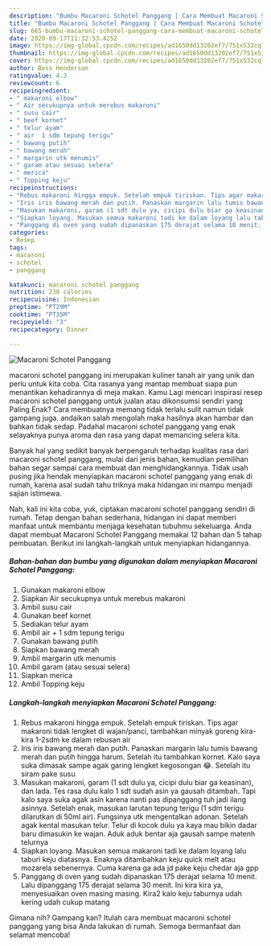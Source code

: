 ```yaml
---
description: "Bumbu Macaroni Schotel Panggang | Cara Membuat Macaroni Schotel Panggang Yang Sempurna"
title: "Bumbu Macaroni Schotel Panggang | Cara Membuat Macaroni Schotel Panggang Yang Sempurna"
slug: 665-bumbu-macaroni-schotel-panggang-cara-membuat-macaroni-schotel-panggang-yang-sempurna
date: 2020-09-17T11:32:53.425Z
image: https://img-global.cpcdn.com/recipes/ad1650dd13202ef7/751x532cq70/macaroni-schotel-panggang-foto-resep-utama.jpg
thumbnail: https://img-global.cpcdn.com/recipes/ad1650dd13202ef7/751x532cq70/macaroni-schotel-panggang-foto-resep-utama.jpg
cover: https://img-global.cpcdn.com/recipes/ad1650dd13202ef7/751x532cq70/macaroni-schotel-panggang-foto-resep-utama.jpg
author: Bess Henderson
ratingvalue: 4.3
reviewcount: 6
recipeingredient:
- " makaroni elbow"
- " Air secukupnya untuk merebus makaroni"
- " susu cair"
- " beef kornet"
- " telur ayam"
- " air  1 sdm tepung terigu"
- " bawang putih"
- " bawang merah"
- " margarin utk menumis"
- " garam atau sesuai selera"
- " merica"
- " Topping keju"
recipeinstructions:
- "Rebus makaroni hingga empuk. Setelah empuk tiriskan. Tips agar makaroni tidak lengket di wajan/panci, tambahkan minyak goreng kira-kira 1-2sdm ke dalam rebusan air"
- "Iris iris bawang merah dan putih. Panaskan margarin lalu tumis bawang merah dan putih hingga harum. Setelah itu tambahkan kornet. Kalo saya suka dimasak sampe agak garing lengket kegosongan 😂. Setelah itu siram pake susu"
- "Masukan makaroni, garam (1 sdt dulu ya, cicipi dulu biar ga keasinan), dan lada. Tes rasa dulu kalo 1 sdt sudah asin ya gausah ditambah. Tapi kalo saya suka agak asin karena nanti pas dipanggang tuh jadi ilang asinnya. Setelah enak, masukan larutan tepung terigu (1 sdm terigu dilarutkan di 50ml air). Fungsinya utk mengentalkan adonan. Setelah agak kental masukan telur. Telur di kocok dulu ya kaya mau bikin dadar baru dimasukin ke wajan. Aduk aduk bentar aja gausah sampe matenh telurnya"
- "Siapkan loyang. Masukan semua makaroni tadi ke dalam loyang lalu taburi keju diatasnya. Enaknya ditambahkan keju quick melt atau mozarela sebenernya. Cuma karena ga ada jd pake keju chedar aja gpp"
- "Panggang di oven yang sudah dipanaskan 175 derajat selama 10 menit. Lalu dipanggang 175 derajat selama 30 menit. Ini kira kira ya, menyesuaikan oven masing masing. Kira2 kalo keju taburnya udah kering udah cukup matang"
categories:
- Resep
tags:
- macaroni
- schotel
- panggang

katakunci: macaroni schotel panggang 
nutrition: 238 calories
recipecuisine: Indonesian
preptime: "PT29M"
cooktime: "PT35M"
recipeyield: "3"
recipecategory: Dinner

---
```



![Macaroni Schotel Panggang](https://img-global.cpcdn.com/recipes/ad1650dd13202ef7/751x532cq70/macaroni-schotel-panggang-foto-resep-utama.jpg)


macaroni schotel panggang ini merupakan kuliner tanah air yang unik dan perlu untuk kita coba. Cita rasanya yang mantap membuat siapa pun menantikan kehadirannya di meja makan.
Kamu Lagi mencari inspirasi resep macaroni schotel panggang untuk jualan atau dikonsumsi sendiri yang Paling Enak? Cara membuatnya memang tidak terlalu sulit namun tidak gampang juga. andaikan salah mengolah maka hasilnya akan hambar dan bahkan tidak sedap. Padahal macaroni schotel panggang yang enak selayaknya punya aroma dan rasa yang dapat memancing selera kita.



Banyak hal yang sedikit banyak berpengaruh terhadap kualitas rasa dari macaroni schotel panggang, mulai dari jenis bahan, kemudian pemilihan bahan segar sampai cara membuat dan menghidangkannya. Tidak usah pusing jika hendak menyiapkan macaroni schotel panggang yang enak di rumah, karena asal sudah tahu triknya maka hidangan ini mampu menjadi sajian istimewa.


Nah, kali ini kita coba, yuk, ciptakan macaroni schotel panggang sendiri di rumah. Tetap dengan bahan sederhana, hidangan ini dapat memberi manfaat untuk membantu menjaga kesehatan tubuhmu sekeluarga. Anda dapat membuat Macaroni Schotel Panggang memakai 12 bahan dan 5 tahap pembuatan. Berikut ini langkah-langkah untuk menyiapkan hidangannya.

<!--inarticleads1-->

##### Bahan-bahan dan bumbu yang digunakan dalam menyiapkan Macaroni Schotel Panggang:

1. Gunakan  makaroni elbow
1. Siapkan  Air secukupnya untuk merebus makaroni
1. Ambil  susu cair
1. Gunakan  beef kornet
1. Sediakan  telur ayam
1. Ambil  air + 1 sdm tepung terigu
1. Gunakan  bawang putih
1. Siapkan  bawang merah
1. Ambil  margarin utk menumis
1. Ambil  garam (atau sesuai selera)
1. Siapkan  merica
1. Ambil  Topping keju




<!--inarticleads2-->

##### Langkah-langkah menyiapkan Macaroni Schotel Panggang:

1. Rebus makaroni hingga empuk. Setelah empuk tiriskan. Tips agar makaroni tidak lengket di wajan/panci, tambahkan minyak goreng kira-kira 1-2sdm ke dalam rebusan air
1. Iris iris bawang merah dan putih. Panaskan margarin lalu tumis bawang merah dan putih hingga harum. Setelah itu tambahkan kornet. Kalo saya suka dimasak sampe agak garing lengket kegosongan 😂. Setelah itu siram pake susu
1. Masukan makaroni, garam (1 sdt dulu ya, cicipi dulu biar ga keasinan), dan lada. Tes rasa dulu kalo 1 sdt sudah asin ya gausah ditambah. Tapi kalo saya suka agak asin karena nanti pas dipanggang tuh jadi ilang asinnya. Setelah enak, masukan larutan tepung terigu (1 sdm terigu dilarutkan di 50ml air). Fungsinya utk mengentalkan adonan. Setelah agak kental masukan telur. Telur di kocok dulu ya kaya mau bikin dadar baru dimasukin ke wajan. Aduk aduk bentar aja gausah sampe matenh telurnya
1. Siapkan loyang. Masukan semua makaroni tadi ke dalam loyang lalu taburi keju diatasnya. Enaknya ditambahkan keju quick melt atau mozarela sebenernya. Cuma karena ga ada jd pake keju chedar aja gpp
1. Panggang di oven yang sudah dipanaskan 175 derajat selama 10 menit. Lalu dipanggang 175 derajat selama 30 menit. Ini kira kira ya, menyesuaikan oven masing masing. Kira2 kalo keju taburnya udah kering udah cukup matang




Gimana nih? Gampang kan? Itulah cara membuat macaroni schotel panggang yang bisa Anda lakukan di rumah. Semoga bermanfaat dan selamat mencoba!
